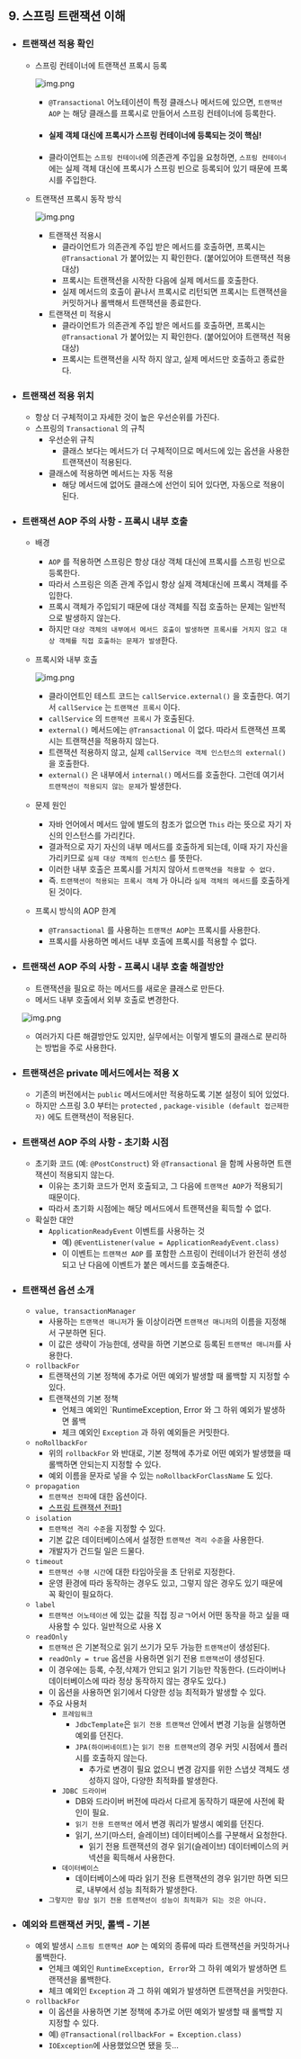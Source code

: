## 9. 스프링 트랜잭션 이해

* ### 트랜잭션 적용 확인
  * 스프링 컨테이너에 트랜잭션 프록시 등록

    ![img.png](images/a.png)

    * `@Transactional` 어노테이션이 특정 클래스나 메서드에 있으면, `트랜잭션 AOP` 는 해당 클래스를 프록시로 만들어서 스프링 컨테이너에 등록한다.
    * #### 실제 객체 대신에 프록시가 스프링 컨테이너에 등록되는 것이 핵심!
    * 클라이언트는 `스프링 컨테이너`에 의존관계 주입을 요청하면, `스프링 컨테이너`에는 실제 객체 대신에 프록시가 스프링 빈으로 등록되어 있기 때문에 프록시를 주입한다.

  * 트랜잭션 프록시 동작 방식

    ![img.png](images/b.png)
    * 트랜잭션 적용시
      * 클라이언트가 의존관계 주입 받은 메서드를 호출하면, 프록시는 `@Transactional` 가 붙어있는 지 확인한다. (붙어있어야 트랜잭션 적용 대상)
      * 프록시는 트랜잭션을 시작한 다음에 실제 메서드를 호출한다.
      * 실제 메서드의 호출이 끝나서 프록시로 리턴되면 프록시는 트랜잭션을 커밋하거나 롤백해서 트랜잭션을 종료한다.
    * 트랜잭션 미 적용시
      * 클라이언트가 의존관계 주입 받은 메서드를 호출하면, 프록시는 `@Transactional` 가 붙어있는 지 확인한다. (붙어있어야 트랜잭션 적용 대상)
      * 프록시는 트랜잭션을 시작 하지 않고, 실제 메서드만 호출하고 종료한다.


* ### 트랜잭션 적용 위치
  * 항상 더 구체적이고 자세한 것이 높은 우선순위를 가진다.
  * 스프링의 `Transactional` 의 규칙
    * 우선순위 규칙
      * 클래스 보다는 메서드가 더 구체적이므로 메서드에 있는 옵션을 사용한 트랜잭션이 적용된다.
    * 클래스에 적용하면 메서드는 자동 적용
      * 해당 메서드에 없어도 클래스에 선언이 되어 있다면, 자동으로 적용이 된다.


* ### 트랜잭션 AOP 주의 사항 - 프록시 내부 호출 
  * 배경
    * `AOP` 를 적용하면 스프링은 항상 대상 객체 대신에 프록시를 스프링 빈으로 등록한다.
    * 따라서 스프링은 의존 관계 주입시 항상 실제 객체대신에 프록시 객체를 주입한다.
    * 프록시 객체가 주입되기 때문에 대상 객체를 직접 호출하는 문제는 일반적으로 발생하지 않는다.
    * 하지만 `대상 객체의 내부에서 메서드 호출이 발생하면 프록시를 거치지 않고 대상 객체를 직접 호출하는 문제가 발생`한다.
  * 프록시와 내부 호출

    ![img.png](images/c.png)
    * 클라이언트인 테스트 코드는 `callService.external()` 을 호출한다. 여기서 `callService` 는 `트랜잭션 프록시` 이다.
    * `callService` 의 `트랜잭션 프록시` 가 호출된다.
    * `external()` 메서드에는 `@Transactional` 이 없다. 따라서 트랜잭션 프록시는 트랜잭션을 적용하지 않는다. 
    * 트랜잭션 적용하지 않고, 실제 `callService 객체 인스턴스의 external()` 을 호출한다. 
    * `external()` 은 내부에서 `internal()` 메서드를 호출한다. 그런데 여기서 `트랜잭션이 적용되지 않는 문제`가 발생한다.
  * 문제 원인
    * 자바 언어에서 메서드 앞에 별도의 참조가 없으면 `This` 라는 뜻으로 자기 자신의 인스턴스를 가리킨다.
    * 결과적으로 자기 자신의 내부 메서드를 호출하게 되는데, 이때 자기 자신을 가리키므로 `실제 대상 객체의 인스턴스` 를 뜻한다.
    * 이러한 내부 호출은 프록시를 거치지 않아서 `트랜잭션을 적용할 수 없다.`
    * 즉. `트랜잭션이 적용되는 프록시 객체` 가 아니라 `실제 객체의 메서드`를 호출하게 된 것이다.
  * 프록시 방식의 AOP 한계
    * `@Transactional` 를 사용하는 `트랜잭션 AOP`는 프록시를 사용한다.
    * 프록시를 사용하면 메서드 내부 호출에 프록시를 적용할 수 없다.


* ### 트랜잭션 AOP 주의 사항 - 프록시 내부 호출 해결방안
  * 트랜잭션을 필요로 하는 메서드를 새로운 클래스로 만든다.
  * 메서드 내부 호출에서 외부 호출로 변경한다.
  
  ![img.png](images/d.png)
  * 여러가지 다른 해결방안도 있지만, 실무에서는 이렇게 별도의 클래스로 분리하는 방법을 주로 사용한다.


* ### 트랜잭션은 private 메서드에서는 적용 X
  * 기존의 버전에서는 `public` 메서드에서만 적용하도록 기본 설정이 되어 있었다. 
  * 하지만 스프링 3.0 부터는 `protected` , `package-visible (default 접근제한자)` 에도 트랜잭션이 적용된다.


* ### 트랜잭션 AOP 주의 사항 - 초기화 시점
  * 초기화 코드 (예: `@PostConstruct`) 와 `@Transactional` 을 함께 사용하면 트랜잭션이 적용되지 않는다.
    * 이유는 초기화 코드가 먼저 호출되고, 그 다음에 `트랜잭션 AOP`가 적용되기 때문이다.
    * 따라서 초기화 시점에는 해당 메서드에서 트랜잭션을 획득할 수 없다.
  * 확실한 대안
    * `ApplicationReadyEvent` 이벤트를 사용하는 것
      * 예) `@EventListener(value = ApplicationReadyEvent.class)`
      * 이 이벤트는 `트랜잭션 AOP` 를 포함한 스프링이 컨테이너가 완전히 생성되고 난 다음에 이벤트가 붙은 메서드를 호출해준다.


* ### 트랜잭션 옵션 소개
  * `value, transactionManager`
    * 사용하는 `트랜잭션 매니저`가 둘 이상이라면 `트랜잭션 매니저`의 이름을 지정해서 구분하면 된다.
    * 이 값은 생략이 가능한데, 생략을 하면 기본으로 등록된 `트랜잭션 매니저`를 사용한다.
  * `rollbackFor`
    * 트랜잭션의 기본 정책에 추가로 어떤 예외가 발생할 때 롤백할 지 지정할 수 있다.
    * 트랜잭션의 기본 정책
      * 언체크 예외인 `RuntimeException, Error 와 그 하위 예외가 발생하면 롤백
      * 체크 예외인 `Exception` 과 하위 예외들은 커밋한다.
  * `noRollbackFor`
    * 위의 `rollbackFor` 와 반대로, 기본 정책에 추가로 어떤 예외가 발생했을 때 롤백하면 안되는지 지정할 수 있다.
    * 예외 이름을 문자로 넣을 수 있는 `noRollbackForClassName` 도 있다.
  * `propagation`
    * `트랜잭션 전파`에 대한 옵션이다.
    * [스프링 트랜잭션 전파1](./10.%20스프링%20트랜잭션%20전파1%20-%20기본.md)
  * `isolation`
    * `트랜잭션 격리 수준`을 지정할 수 있다.
    * 기본 값은 데이터베이스에서 설정한 `트랜잭션 격리 수준`을 사용한다.
    * 개발자가 건드릴 일은 드물다.
  * `timeout`
    * `트랜잭션 수행 시간`에 대한 타임아웃을 초 단위로 지정한다.
    * 운영 환경에 따라 동작하는 경우도 있고, 그렇지 않은 경우도 있기 때문에 꼭 확인이 필요하다.
  * `label`
    * `트랜잭션 어노테이션` 에 있는 값을 직접 징ㄹㄱ어서 어떤 동작을 하고 싶을 때 사용할 수 있다. 일반적으로 사용 X
  * `readOnly`
    * `트랜잭션` 은 기본적으로 읽기 쓰기가 모두 가능한 `트랜잭션`이 생성된다.
    * `readOnly = true` 옵션을 사용하면 읽기 전용 `트랜잭션`이 생성된다.
    * 이 경우에는 등록, 수정,삭제가 안되고 읽기 기능만 작동한다. (드라이버나 데이터베이스에 따라 정상 동작하지 않는 경우도 있다.)
    * 이 옵션을 사용하면 읽기에서 다양한 성능 최적화가 발생할 수 있다.
    * 주요 사용처
      * `프레임워크`
        * `JdbcTemplate`은 `읽기 전용 트랜잭션` 안에서 변경 기능을 실행하면 예외를 던진다.
        * `JPA(하이버네이트)`는 `읽기 전용 트랜잭션`의 경우 커밋 시점에서 플러시를 호출하지 않는다.
          * 추가로 변경이 필요 없으니 변경 감지를 위한 스냅샷 객체도 생성하지 않아, 다양한 최적화를 발생한다.
      * `JDBC 드라이버`
        * DB와 드라이버 버전에 따라서 다르게 동작하기 때문에 사전에 확인이 필요.
        * `읽기 전용 트랜잭션` 에서 변경 쿼리가 발생시 예외를 던진다.
        * 읽기, 쓰기(마스터, 슬레이브) 데이터베이스를 구분해서 요청한다.
          * 읽기 전용 트랜잭션의 경우 읽기(슬레이브) 데이터베이스의 커넥션을 획득해서 사용한다.
      * `데이터베이스`
        * 데이터베이스에 따라 읽기 전용 트랜잭션의 경우 읽기만 하면 되므로, 내부에서 성능 최적화가 발생한다.
    * `그렇지만 항상 읽기 전용 트랜잭션이 성능이 최적화가 되는 것은 아니다.`

  
* ### 예외와 트랜잭션 커밋, 롤백 - 기본
  * 예외 발생시 `스프링 트랜잭션 AOP` 는 예외의 종류에 따라 트랜잭션을 커밋하거나 롤백한다.
    * 언체크 예외인 `RuntimeException, Error`와 그 하위 예외가 발생하면 트랜잭션을 롤백한다.
    * 체크 예외인 `Exception` 과 그 하위 예외가 발생하면 트랜잭션을 커밋한다.
  * `rollbackFor`
    * 이 옵션을 사용하면 기본 정책에 추가로 어떤 예외가 발생할 때 롤백할 지 지정할 수 있다.
    * 예) `@Transactional(rollbackFor = Exception.class)`
    * `IOException`에 사용했었으면 됐을 듯...
